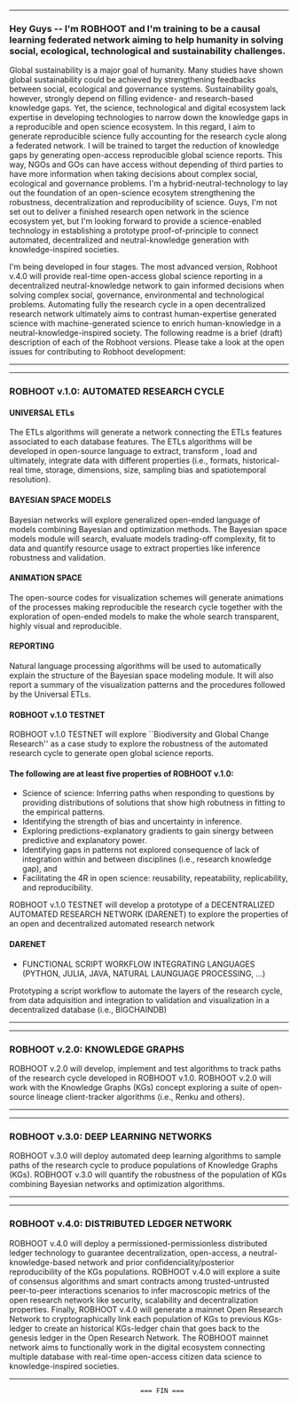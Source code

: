 _____________________________________________________________________________________________________________________________

### Hey Guys -- I'm ROBHOOT and I'm training to be a causal learning federated network aiming to help humanity in solving social, ecological, technological and sustainability challenges.   

Global sustainability is a major goal of humanity. Many studies have shown global sustainability could be achieved by strengthening feedbacks between social, ecological and governance systems. Sustainability goals, however, strongly depend on filling evidence- and research-based knowledge gaps. Yet, the science, technological and digital ecosystem lack expertise in developing technologies to narrow down the knowledge gaps in a reproducible and open science ecosystem. In this regard, I  aim to generate reproducible science fully accounting for the research cycle along a federated network. I will be trained to target the reduction of knowledge gaps by generating open-access reproducible global science reports. This way, NGOs and GOs can have access without depending of third parties to have more information when taking decisions about complex social, ecological and governance problems. I'm a hybrid-neutral-technology to lay out the foundation of an open-science ecosytem strengthening the robustness, decentralization and reproducibility of science. Guys, I'm not set out to deliver a finished research open network in the science ecosystem yet, but I'm looking forward to provide a science-enabled technology in establishing a prototype proof-of-principle to connect automated, decentralized and neutral-knowledge generation with knowledge-inspired societies.

I'm being developed in four stages. The most advanced version, Robhoot v.4.0 will provide real-time open-access global science reporting in a decentralized neutral-knowledge network to gain informed decisions when solving complex social, governance, environmental and technological problems. Automating fully the research cycle in a open decentralized research network ultimately aims to contrast human-expertise generated science with machine-generated science to enrich human-knowledge in a neutral-knowledge-inspired society. The following readme is a brief (draft) description of each of the Robhoot versions. Please take a look at the open issues for contributing to Robhoot development:
_____________________________________________________________________________________________________________________________


_________________________________________________________________________________________________________________________

### ROBHOOT v.1.0: AUTOMATED RESEARCH CYCLE

#### UNIVERSAL ETLs

The ETLs algorithms will generate a network connecting the ETLs features associated to each database features. The ETLs algorithms will be developed in open-source language to extract, transform , load and ultimately, integrate data with different properties (i.e., formats, historical-real time, storage, dimensions, size, sampling bias and spatiotemporal resolution). 

#### BAYESIAN SPACE MODELS

Bayesian networks will explore generalized open-ended language of models combining Bayesian and optimization methods. The Bayesian space models module will search, evaluate models trading-off complexity, fit to data and quantify resource usage to extract properties like inference robustness and validation.
 
#### ANIMATION SPACE

The open-source codes for visualization schemes will generate animations of the processes making reproducible the research cycle together with the exploration of open-ended models to make the whole search transparent, highly visual and reproducible.

#### REPORTING

Natural language processing algorithms will be used to automatically explain the structure of the Bayesian space modeling module. It will also report a summary of the visualization patterns and the procedures followed by the Universal ETLs.


#### ROBHOOT v.1.0 TESTNET

ROBHOOT v.1.0 TESTNET will explore ``Biodiversity and Global Change Research'' as a case study to explore the robustness of the automated research cycle to generate open global science reports.

#### The following are at least five properties of ROBHOOT v.1.0:

* Science of science: Inferring paths when responding to questions by providing distributions of solutions that show high robutness in fitting to the empirical patterns.
* Identifying the strength of bias and uncertainty in inference.
* Exploring predictions-explanatory gradients to gain sinergy between predictive and explanatory power.
* Identifying gaps in patterns not explored consequence of lack of integration within and between disciplines (i.e., research knowledge gap), and
* Facilitating the 4R in open science: reusability, repeatability, replicability, and reproducibility.


ROBHOOT v.1.0 TESTNET will develop a prototype of a DECENTRALIZED AUTOMATED RESEARCH NETWORK (DARENET) to explore the properties of an open and decentralized automated research network

#### DARENET

* FUNCTIONAL SCRIPT WORKFLOW INTEGRATING LANGUAGES (PYTHON, JULIA, JAVA, NATURAL LAUNGUAGE PROCESSING, ...)

Prototyping a script workflow to automate the layers of the research cycle, from data adquisition and integration to validation and visualization in a decentralized database (i.e., BIGCHAINDB)
_____________________________________________________________________________________________________________________________


_____________________________________________________________________________________________________________________________

### ROBHOOT v.2.0: KNOWLEDGE GRAPHS

ROBHOOT v.2.0 will develop, implement and test algorithms to track paths of the research cycle developed in ROBHOOT v.1.0. ROBHOOT v.2.0 will work with the Knowledge Graphs (KGs) concept exploring a suite of open-source lineage client-tracker algorithms (i.e., Renku and others).

_____________________________________________________________________________________________________________________________


_____________________________________________________________________________________________________________________________

### ROBHOOT v.3.0: DEEP LEARNING NETWORKS

ROBHOOT v.3.0 will deploy automated deep learning algorithms to sample paths of the research cycle to produce populations of Knowledge Graphs (KGs). ROBHOOT v.3.0 will quantify the robustness of the population of KGs combining Bayesian networks and optimization algorithms. 

____________________________________________________________________________________________________________________________


_____________________________________________________________________________________________________________________________

### ROBHOOT v.4.0: DISTRIBUTED LEDGER NETWORK

ROBHOOT v.4.0 will deploy a permissioned-permissionless distributed ledger technology to guarantee decentralization, open-access, a neutral-knowledge-based network and prior confidenciality/posterior reproducibility of the KGs populations. ROBHOOT v.4.0 will explore a suite of consensus algorithms and smart contracts among trusted-untrusted peer-to-peer interactions scenarios to infer macroscopic metrics of the open research network like security, scalability and decentralization properties. Finally, ROBHOOT v.4.0 will generate a mainnet Open Research Network to cryptographically link each population of KGs to previous KGs-ledger to create an historical KGs-ledger chain that goes back to the genesis ledger in the Open Research Network. The ROBHOOT mainnet network aims to functionally work in the digital ecosystem connecting multiple database with real-time open-access citizen data science to knowledge-inspired societies.

_____________________________________________________________________________________________________________________________




                                     === FIN ===
